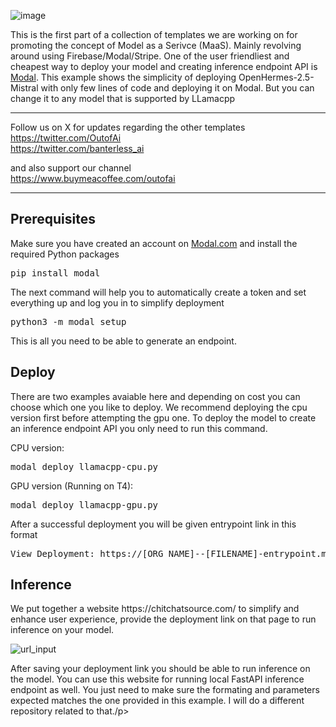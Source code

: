 ![image](https://github.com/OutofAi/ChitChatSource/assets/145302363/798510c4-c92f-47f3-8728-738f5b1333bc)

<p>This is the first part of a collection of templates we are working on for promoting the concept of Model as a Serivce (MaaS). Mainly revolving around using Firebase/Modal/Stripe. One of the user friendliest and cheapest way to deploy your model and creating inference endpoint API is <a href="https://modal.com/">Modal</a>. This example shows the simplicity of deploying OpenHermes-2.5-Mistral with only few lines of code and deploying it on Modal. But you can change it to any model that is supported by LLamacpp</p>
<hr />
<p>Follow us on X for updates regarding the other templates<br /><a href="https://twitter.com/OutofAi">https://twitter.com/OutofAi</a><br /><a href="https://twitter.com/banterless_ai">https://twitter.com/banterless_ai</a></p>
<p>and also support our channel <br /><a href="https://www.buymeacoffee.com/outofai">https://www.buymeacoffee.com/outofai</a></p>
<hr />
<h2 dir="auto" tabindex="-1">Prerequisites</h2>
<p>Make sure you have created an account on <a href="https://modal.com/">Modal.com</a> and install the required Python packages</p>
<pre>pip install modal</pre>
<p>The next command will help you to automatically create a token and set everything up and log you in to simplify deployment</p>
<pre>python3 -m modal setup</pre>
<p>This is all you need to be able to generate an endpoint.</p>
<h2 dir="auto" tabindex="-1">Deploy</h2>
<p>There are two examples avaiable here and depending on cost you can choose which one you like to deploy. We recommend deploying the cpu version first before attempting the gpu one. To deploy the model to create an inference endpoint API you only need to run this command.</p>
<p>CPU version:</p>
<pre>modal deploy llamacpp-cpu.py</pre>
<p>GPU version (Running on T4):</p>
<pre>modal deploy llamacpp-gpu.py</pre>
<p>After a successful deployment you will be given entrypoint link in this format</p>
<pre>View Deployment: https://[ORG_NAME]--[FILENAME]-entrypoint.modal.run</pre>
<h2 dir="auto" tabindex="-1">Inference</h2>
<p>We put together a website https://chitchatsource.com/ to simplify and enhance user experience, provide the deployment link on that page to run inference on your model.</p>

![url_input](https://github.com/OutofAi/ChitChatSource/assets/145302363/79a79b25-5d5b-4e81-b972-b49cc472de66)

<p>After saving your deployment link you should be able to run inference on the model. You can use this website for running local FastAPI inference endpoint as well. You just need to make sure the formating and parameters expected matches the one provided in this example. I will do a different repository related to that./p>

